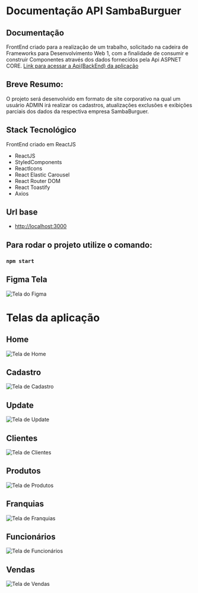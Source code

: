 # Documentação API SambaBurguer

## Documentação

FrontEnd criado para a realização de um trabalho, solicitado na cadeira de Frameworks para Desenvolvimento Web 1, com a finalidade de consumir e construir Componentes
através dos dados fornecidos pela Api ASPNET CORE.
[Link para acessar a Api(BackEnd) da aplicação](https://github.com/kristoferkrindges/SambaBurguerApiFinal)

## Breve Resumo:
O projeto será desenvolvido em formato de site corporativo na qual um usuário ADMIN irá realizar os cadastros, atualizações exclusões e exibições parciais dos dados
da respectiva empresa SambaBurguer.

## Stack Tecnológico
FrontEnd criado em ReactJS
- ReactJS
- StyledComponents
- ReactIcons
- React Elastic Carousel
- React Router DOM
- React Toastify
- Axios

## Url base
- [http://localhost:3000](http://localhost:3000)

## Para rodar o projeto utilize o comando:

### `npm start`

## Figma Tela
![Tela do Figma](https://cdn.discordapp.com/attachments/1038889467689304137/1049068552424001626/image.png)

# Telas da aplicação

## Home

![Tela de Home](https://cdn.discordapp.com/attachments/1038889467689304137/1049068014391283834/home.png)

## Cadastro

![Tela de Cadastro](https://cdn.discordapp.com/attachments/1038889467689304137/1049068826353999963/cadastro.png)

## Update

![Tela de Update](https://cdn.discordapp.com/attachments/1038889467689304137/1049068991957708850/Editar.png)

## Clientes

![Tela de Clientes](https://cdn.discordapp.com/attachments/1038889467689304137/1049069342647664751/Clientes.png)

## Produtos

![Tela de Produtos](https://cdn.discordapp.com/attachments/1038889467689304137/1049069620922945596/Produtos.png)

## Franquias

![Tela de Franquias](https://cdn.discordapp.com/attachments/1038889467689304137/1049069762757525524/Franquias.png)

## Funcionários

![Tela de Funcionários](https://cdn.discordapp.com/attachments/1038889467689304137/1049069958602166314/funcionarios.png)

## Vendas

![Tela de Vendas](https://cdn.discordapp.com/attachments/1038889467689304137/1049070221576634429/Vendas.png)


